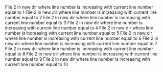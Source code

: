 File 2 in new dir where line number is increasing with current line number equal to 1
File 2 in new dir where line number is increasing with current line number equal to 2
File 2 in new dir where line number is increasing with current line number equal to 3
File 2 in new dir where line number is increasing with current line number equal to 4
File 2 in new dir where line number is increasing with current line number equal to 5
File 2 in new dir where line number is increasing with current line number equal to 6
File 2 in new dir where line number is increasing with current line number equal to 7
File 2 in new dir where line number is increasing with current line number equal to 8
File 2 in new dir where line number is increasing with current line number equal to 9
File 2 in new dir where line number is increasing with current line number equal to 10
